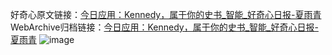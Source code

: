 好奇心原文链接：[今日应用：Kennedy，属于你的史书_智能_好奇心日报-夏雨青](https://www.qdaily.com/articles/2126.html)
WebArchive归档链接：[今日应用：Kennedy，属于你的史书_智能_好奇心日报-夏雨青](http://web.archive.org/web/20190623150908/https://www.qdaily.com/articles/2126.html)
![image](http://ww3.sinaimg.cn/large/007d5XDply1g3v4mx3n5ij30u02zz1kx)